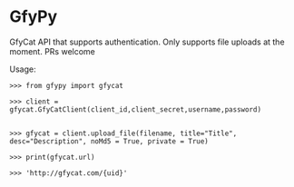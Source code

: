 # GfyPy

GfyCat API that supports authentication. Only supports file uploads at the moment. PRs welcome

Usage:

```
>>> from gfypy import gfycat

>>> client = gfycat.GfyCatClient(client_id,client_secret,username,password)


>>> gfycat = client.upload_file(filename, title="Title", desc="Description", noMd5 = True, private = True)

>>> print(gfycat.url)

>>> 'http://gfycat.com/{uid}'

